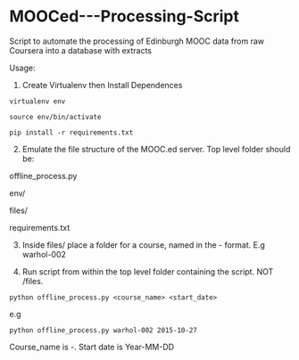 # MOOCed---Processing-Script
Script to automate the processing of Edinburgh MOOC data from raw Coursera into a database with extracts

Usage:

1. Create Virtualenv then Install Dependences

`virtualenv env`

`source env/bin/activate`

`pip install -r requirements.txt`

2. Emulate the file structure of the MOOC.ed server. Top level folder should be:

  offline_process.py
  
  env/
  
  files/
  
  requirements.txt

3. Inside files/ place a folder for a course, named in the <course>-<iteration> format. E.g warhol-002

4. Run script from within the top level folder containing the script. NOT /files.

`python offline_process.py <course_name> <start_date>`

e.g

`python offline_process.py warhol-002 2015-10-27`

Course_name is <course>-<iteration>. Start date is Year-MM-DD

